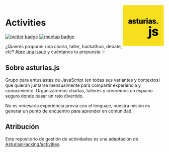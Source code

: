 <img src="./.github/logo.png" width="130" align="right">

# Activities

[![twitter badge](https://img.shields.io/twitter/follow/asturiasjs?style=social)](https://twitter.com/asturiasjs)
[![meetup badge](https://img.shields.io/badge/meetup-asturias.js-%23ED1C40?logo=meetup&style=social)](https://meetup.com/asturias-javascript)

¿Quieres proponer una charla, taller, hackathon, debate, etc? [Abre una issue](https://github.com/asturiasjs/activities/issues/new) y cuéntanos tu propuesta ✨

## Sobre asturias.js

Grupo para entusiastas de JavaScript (en todas sus variantes y contextos) que quieran juntarse mensualmente para compartir experiencia y conocimiento. Organizaremos charlas, talleres y crearemos un espacio seguro donde pasar un rato divertido.

No es necesaria experiencia previa con el lenguaje, nuestra misión es generar un punto de encuentro para aprender en comunidad.

## Atribución

Este repositorio de gestión de actividades es una adaptación de [AsturiasHacking/activities](https://github.com/asturiashacking/activities).

